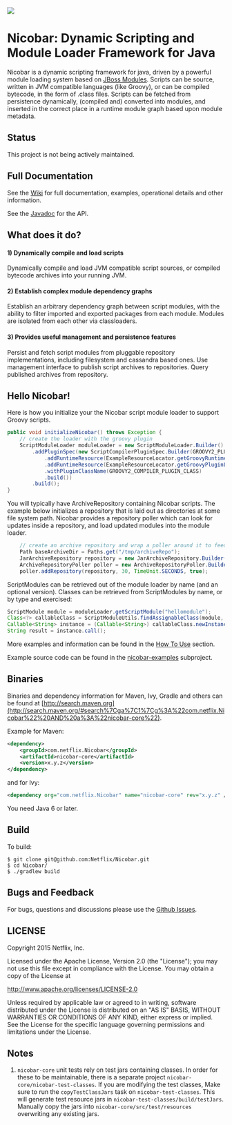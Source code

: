 <img src="https://github.com/Netflix/Nicobar/blob/master/images/nicobar_logo_210x210.png">

# Nicobar: Dynamic Scripting and Module Loader Framework for Java



Nicobar is a dynamic scripting framework for java, driven by a powerful module loading system based
on [JBoss Modules](https://github.com/jboss-modules/jboss-modules). Scripts can be source, written in JVM
compatible languages (like Groovy), or can be compiled bytecode, in the form of .class
files. Scripts can be fetched from persistence dynamically, (compiled and) converted into modules,
and inserted in the correct place in a runtime module graph based upon module metadata.

## Status

This project is not being actively maintained. 

## Full Documentation

See the [Wiki](https://github.com/Netflix/Nicobar/wiki/) for full documentation, examples, operational details and other information.

See the [Javadoc](http://netflix.github.com/Nicobar/javadoc) for the API.

## What does it do?

#### 1) Dynamically compile and load scripts

Dynamically compile and load JVM compatible script sources, or compiled bytecode archives into your
running JVM.
   
#### 2) Establish complex  module dependency graphs

Establish an arbitrary dependency graph between script modules, with the ability to filter imported
and exported packages from each module. Modules are isolated from each other via classloaders.  

#### 3) Provides useful management and persistence features

Persist and fetch script modules from pluggable repository implementations, including filesystem and
cassandra based ones. Use management interface to publish script archives to repositories. Query
published archives from repository.

## Hello Nicobar!

Here is how you initialize your the Nicobar script module loader to support Groovy scripts.

```java
public void initializeNicobar() throws Exception {
    // create the loader with the groovy plugin
    ScriptModuleLoader moduleLoader = new ScriptModuleLoader.Builder()
        .addPluginSpec(new ScriptCompilerPluginSpec.Builder(GROOVY2_PLUGIN_ID) // configure Groovy plugin
            .addRuntimeResource(ExampleResourceLocator.getGroovyRuntime())
            .addRuntimeResource(ExampleResourceLocator.getGroovyPluginLocation())
            .withPluginClassName(GROOVY2_COMPILER_PLUGIN_CLASS)
            .build())
        .build();
}
```

You will typically have ArchiveRepository containing Nicobar scripts. The example below initializes
a repository that is laid out as directories at some file system path. Nicobar provides a repository
poller which can look for updates inside a repository, and load updated modules into the module
loader. 

```java
    // create an archive repository and wrap a poller around it to feed updates to the module loader
    Path baseArchiveDir = Paths.get("/tmp/archiveRepo");
    JarArchiveRepository repository = new JarArchiveRepository.Builder(baseArchiveDir).build();
    ArchiveRepositoryPoller poller = new ArchiveRepositoryPoller.Builder(moduleLoader).build();
    poller.addRepository(repository, 30, TimeUnit.SECONDS, true);
```
ScriptModules can be retrieved out of the module loader by name (and an optional version). Classes
 can be retrieved from ScriptModules by name, or by type and exercised: 

```java
ScriptModule module = moduleLoader.getScriptModule("hellomodule");
Class<?> callableClass = ScriptModuleUtils.findAssignableClass(module, Callable.class);
Callable<String> instance = (Callable<String>) callableClass.newInstance();
String result = instance.call();
```

More examples and information can be found in the [How To Use](https://github.com/Netflix/Nicobar/wiki/How-To-Use) section.

Example source code can be found in the [nicobar-examples](https://github.com/Netflix/Nicobar/tree/master/nicobar-example) subproject.

## Binaries

Binaries and dependency information for Maven, Ivy, Gradle and others can be found at [http://search.maven.org](http://search.maven.org/#search%7Cga%7C1%7Cg%3A%22com.netflix.Nicobar%22%20AND%20a%3A%22nicobar-core%22).

Example for Maven:

```xml
<dependency>
    <groupId>com.netflix.Nicobar</groupId>
    <artifactId>nicobar-core</artifactId>
    <version>x.y.z</version>
</dependency>
```
and for Ivy:

```xml
<dependency org="com.netflix.Nicobar" name="nicobar-core" rev="x.y.z" />
```

You need Java 6 or later.

## Build

To build:

```
$ git clone git@github.com:Netflix/Nicobar.git
$ cd Nicobar/
$ ./gradlew build
```

## Bugs and Feedback

For bugs, questions and discussions please use the [Github Issues](https://github.com/Netflix/Nicobar/issues).
 
## LICENSE

Copyright 2015 Netflix, Inc.

Licensed under the Apache License, Version 2.0 (the "License");
you may not use this file except in compliance with the License.
You may obtain a copy of the License at

<http://www.apache.org/licenses/LICENSE-2.0>

Unless required by applicable law or agreed to in writing, software
distributed under the License is distributed on an "AS IS" BASIS,
WITHOUT WARRANTIES OR CONDITIONS OF ANY KIND, either express or implied.
See the License for the specific language governing permissions and
limitations under the License.

##  Notes

1. `nicobar-core` unit tests rely on test jars containing classes. In order for these to be
maintainable, there is a separate project `nicobar-core/nicobar-test-classes`. If you are modifying
the test classes, Make sure to run the `copyTestClassJars` task on `nicobar-test-classes`. This will
generate test resource jars in `nicobar-test-classes/build/testJars`. Manually copy the jars into
`nicobar-core/src/test/resources` overwriting any existing jars. 
